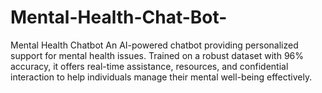 # Mental-Health-Chat-Bot-
Mental Health Chatbot An AI-powered chatbot providing personalized support for mental health issues. Trained on a robust dataset with 96% accuracy, it offers real-time assistance, resources, and confidential interaction to help individuals manage their mental well-being effectively.
